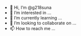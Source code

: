 - 👋 Hi, I’m @g218suna
- 👀 I’m interested in ...
- 🌱 I’m currently learning ...
- 💞️ I’m looking to collaborate on ...
- 📫 How to reach me ...

<!---
g218suna/g218suna is a ✨ special ✨ repository because its `README.md` (this file) appears on your GitHub profile.
You can click the Preview link to take a look at your changes.
--->
